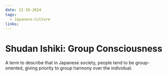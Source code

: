 ```yaml
---
date: 12-19-2024
tags:
  - Japanese-Culture
links:
---
```

# Shudan Ishiki: Group Consciousness
A term to describe that in Japanese society, people tend to be group-oriented, giving priority to group harmony over the individual.

